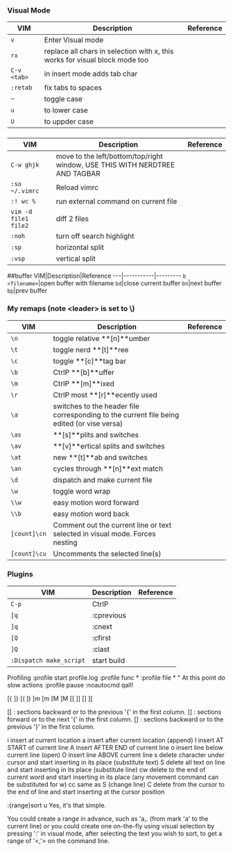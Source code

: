 ### Visual Mode
VIM|Description|Reference
---|-----------|---------
`v`|Enter Visual mode|
`rx`|replace all chars in selection with x, this works for visual block mode too|
`C-v <tab>`| in insert mode adds tab char
`:retab`|fix tabs to spaces
`~`|toggle case
`u`|to lower case
`U`|to uppder case

###
VIM|Description|Reference
---|-----------|---------
`C-w ghjk`|move to the left/bottom/top/right window, USE THIS WITH NERDTREE AND TAGBAR
`:so ~/.vimrc`|Reload vimrc
`:! wc %`|run external command on current file
`vim -d file1 file2`|diff 2 files
`:noh`|turn off search highlight
`:sp`|horizontal split
`:vsp`|vertical split

##buffer
VIM|Description|Reference
---|-----------|---------
`b <filename>`|open buffer with filename
`bd`|close current buffer
`bn`|next buffer
`bp`|prev buffer

### My remaps (note \<leader\> is set to \\)
VIM|Description|Reference
---|-----------|---------
`\n`|toggle relative **[n]**umber
`\t`|toggle nerd **[t]**ree
`\c`|toggle **[c]**tag bar
`\b`|CtrlP **[b]**uffer
`\m`|CtrlP **[m]**ixed
`\r`|CtrlP most **[r]**ecently used
`\a`|switches to the header file corresponding to the current file being edited (or vise versa)
`\as`|**[s]**plits and switches
`\av`|**[v]**ertical splits and switches
`\at`|new **[t]**ab and switches
`\an`|cycles through **[n]**ext match
`\d`|dispatch and make current file
`\w`|toggle word wrap
`\\w`|easy motion word forward
`\\b`|easy motion word back
`[count]\cn`|Comment out the current line or text selected in visual mode. Forces nesting
`[count]\cu`|Uncomments the selected line(s)

### Plugins
VIM|Description|Reference
---|-----------|---------
`C-p`|CtrlP
`[q`|:cprevious|
`]q`|:cnext|
`[Q`|:cfirst|
`]Q`|:clast|
`:Dispatch make_script`|start build

Profiling
:profile start profile.log
:profile func *
:profile file *
" At this point do slow actions
:profile pause
:noautocmd qall!

[{
]}
[(
])
]m
[m
[M
]M
[[
]]
[]
][

[[ : sections backward or to the previous '{' in the first column.
]] : sections forward or to the next '{' in the first column.
[] : sections backward or to the previous '}' in the first column.

i insert at current location
a insert after current location (append)
I insert AT START of current line
A insert AFTER END of current line
o insert line below current line (open)
O insert line ABOVE current line
s delete character under cursor and start inserting in its place (substitute text)
S delete all text on line and start inserting in its place (substitute line)
cw delete to the end of current word and start inserting in its place (any movement command can be substituted for w)
cc same as S (change line)
C delete from the cursor to the end of line and start inserting at the cursor position

:{range}sort u
Yes, it's that simple.

You could create a range in advance, such as 'a,. (from mark 'a' to the current line) or you could create one on-the-fly using visual selection by pressing ':' in visual mode, after selecting the text you wish to sort, to get a range of '<,'> on the command line.
